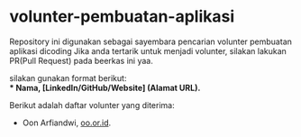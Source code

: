# volunter-pembuatan-aplikasi
Repository ini digunakan sebagai sayembara pencarian volunter pembuatan aplikasi dicoding
Jika anda tertarik untuk menjadi volunter, silakan lakukan PR(Pull Request) pada beerkas ini yaa.<br>

silakan gunakan format berikut:<br>
**\* Nama, [LinkedIn/GitHub/Website] (Alamat URL).**

Berikut adalah daftar volunter yang diterima:
* Oon Arfiandwi, [oo.or.id](https://oo.or.id).
